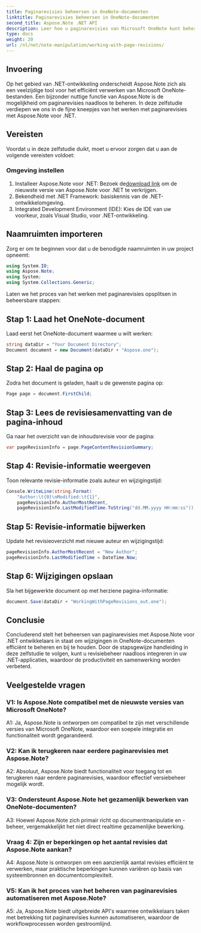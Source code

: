 ```yaml
---
title: Paginarevisies beheersen in OneNote-documenten
linktitle: Paginarevisies beheersen in OneNote-documenten
second_title: Aspose.Note .NET API
description: Leer hoe u paginarevisies van Microsoft OneNote kunt beheren met Aspose.Note. Stapsgewijze handleiding voor naadloze integratie en versiebeheer in uw .NET-applicaties.
type: docs
weight: 20
url: /nl/net/note-manipulation/working-with-page-revisions/
---
```

## Invoering

Op het gebied van .NET-ontwikkeling onderscheidt Aspose.Note zich als een veelzijdige tool voor het efficiënt verwerken van Microsoft OneNote-bestanden. Een bijzonder nuttige functie van Aspose.Note is de mogelijkheid om paginarevisies naadloos te beheren. In deze zelfstudie verdiepen we ons in de fijne kneepjes van het werken met paginarevisies met Aspose.Note voor .NET.

## Vereisten

Voordat u in deze zelfstudie duikt, moet u ervoor zorgen dat u aan de volgende vereisten voldoet:

### Omgeving instellen

1.  Installeer Aspose.Note voor .NET: Bezoek de[download link](https://releases.aspose.com/note/net/) om de nieuwste versie van Aspose.Note voor .NET te verkrijgen.
2. Bekendheid met .NET Framework: basiskennis van de .NET-ontwikkelomgeving.
3. Integrated Development Environment (IDE): Kies de IDE van uw voorkeur, zoals Visual Studio, voor .NET-ontwikkeling.

## Naamruimten importeren

Zorg er om te beginnen voor dat u de benodigde naamruimten in uw project opneemt:

```csharp
using System.IO;
using Aspose.Note;
using System;
using System.Collections.Generic;
```

Laten we het proces van het werken met paginarevisies opsplitsen in beheersbare stappen:

## Stap 1: Laad het OneNote-document

Laad eerst het OneNote-document waarmee u wilt werken:

```csharp
string dataDir = "Your Document Directory";
Document document = new Document(dataDir + "Aspose.one");
```

## Stap 2: Haal de pagina op

Zodra het document is geladen, haalt u de gewenste pagina op:

```csharp
Page page = document.FirstChild;
```

## Stap 3: Lees de revisiesamenvatting van de pagina-inhoud

Ga naar het overzicht van de inhoudsrevisie voor de pagina:

```csharp
var pageRevisionInfo = page.PageContentRevisionSummary;
```

## Stap 4: Revisie-informatie weergeven

Toon relevante revisie-informatie zoals auteur en wijzigingstijd:

```csharp
Console.WriteLine(string.Format(
    "Author:\t{0}\nModified:\t{1}",
    pageRevisionInfo.AuthorMostRecent,
    pageRevisionInfo.LastModifiedTime.ToString("dd.MM.yyyy HH:mm:ss")));
```

## Stap 5: Revisie-informatie bijwerken

Update het revisieoverzicht met nieuwe auteur en wijzigingstijd:

```csharp
pageRevisionInfo.AuthorMostRecent = "New Author";
pageRevisionInfo.LastModifiedTime = DateTime.Now;
```

## Stap 6: Wijzigingen opslaan

Sla het bijgewerkte document op met herziene pagina-informatie:

```csharp
document.Save(dataDir + "WorkingWithPageRevisions_out.one");
```

## Conclusie

Concluderend stelt het beheersen van paginarevisies met Aspose.Note voor .NET ontwikkelaars in staat om wijzigingen in OneNote-documenten efficiënt te beheren en bij te houden. Door de stapsgewijze handleiding in deze zelfstudie te volgen, kunt u revisiebeheer naadloos integreren in uw .NET-applicaties, waardoor de productiviteit en samenwerking worden verbeterd.

## Veelgestelde vragen

### V1: Is Aspose.Note compatibel met de nieuwste versies van Microsoft OneNote?

A1: Ja, Aspose.Note is ontworpen om compatibel te zijn met verschillende versies van Microsoft OneNote, waardoor een soepele integratie en functionaliteit wordt gegarandeerd.

### V2: Kan ik terugkeren naar eerdere paginarevisies met Aspose.Note?

A2: Absoluut, Aspose.Note biedt functionaliteit voor toegang tot en terugkeren naar eerdere paginarevisies, waardoor effectief versiebeheer mogelijk wordt.

### V3: Ondersteunt Aspose.Note het gezamenlijk bewerken van OneNote-documenten?

A3: Hoewel Aspose.Note zich primair richt op documentmanipulatie en -beheer, vergemakkelijkt het niet direct realtime gezamenlijke bewerking.

### Vraag 4: Zijn er beperkingen op het aantal revisies dat Aspose.Note aankan?

A4: Aspose.Note is ontworpen om een aanzienlijk aantal revisies efficiënt te verwerken, maar praktische beperkingen kunnen variëren op basis van systeembronnen en documentcomplexiteit.

### V5: Kan ik het proces van het beheren van paginarevisies automatiseren met Aspose.Note?

A5: Ja, Aspose.Note biedt uitgebreide API's waarmee ontwikkelaars taken met betrekking tot paginarevisies kunnen automatiseren, waardoor de workflowprocessen worden gestroomlijnd.